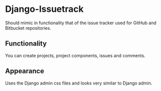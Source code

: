 # Django-Issuetrack

Should mimic in functionality that of the issue tracker used for GitHub and Bitbucket repositories.

## Functionality

You can create projects, project components, issues and comments.

## Appearance

Uses the Django admin css files and looks very similar to Django admin.
